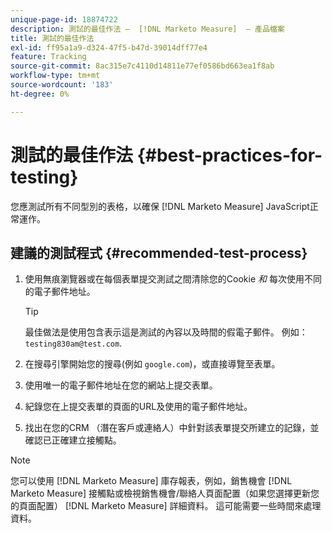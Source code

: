 ```yaml
---
unique-page-id: 18874722
description: 測試的最佳作法 —  [!DNL Marketo Measure]  — 產品檔案
title: 測試的最佳作法
exl-id: ff95a1a9-d324-47f5-b47d-39014dff77e4
feature: Tracking
source-git-commit: 8ac315e7c4110d14811e77ef0586bd663ea1f8ab
workflow-type: tm+mt
source-wordcount: '183'
ht-degree: 0%

---
```


# 測試的最佳作法 {#best-practices-for-testing}

您應測試所有不同型別的表格，以確保 [!DNL Marketo Measure] JavaScript正常運作。

## 建議的測試程式 {#recommended-test-process}

1. 使用無痕瀏覽器或在每個表單提交測試之間清除您的Cookie _和_ 每次使用不同的電子郵件地址。

   >[!TIP]
   >
   >最佳做法是使用包含表示這是測試的內容以及時間的假電子郵件。 例如： `testing830am@test.com`.

1. 在搜尋引擎開始您的搜尋(例如 `google.com`)，或直接導覽至表單。

1. 使用唯一的電子郵件地址在您的網站上提交表單。

1. 紀錄您在上提交表單的頁面的URL及使用的電子郵件地址。

1. 找出在您的CRM （潛在客戶或連絡人）中針對該表單提交所建立的記錄，並確認已正確建立接觸點。

>[!NOTE]
>
>您可以使用 [!DNL Marketo Measure] 庫存報表，例如，銷售機會 [!DNL Marketo Measure] 接觸點或檢視銷售機會/聯絡人頁面配置（如果您選擇更新您的頁面配置） [!DNL Marketo Measure] 詳細資料。 這可能需要一些時間來處理資料。
